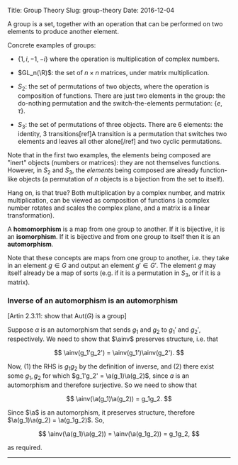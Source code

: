 Title: Group Theory
Slug: group-theory
Date: 2016-12-04

$$
\newcommand{\R}{\mathbb{R}}
$$


A group is a set, together with an operation that can be performed on two elements to produce another element.

Concrete examples of groups:

- $\{1, i, -1, -i\}$ where the operation is multiplication of complex numbers.

- $GL_n(\R)$: the set of $n \times n$ matrices, under matrix multiplication.

- $S_2$: the set of permutations of two objects, where the operation is
  composition of functions.  There are just two elements in the group: the
  do-nothing permutation and the switch-the-elements permutation: $\{e,
  \tau\}$.

- $S_3$: the set of permutations of three objects. There are 6 elements: the
  identity, 3 transitions[ref]A transition is a permutation that switches two
  elements and leaves all other alone[/ref] and two cyclic permutations.


Note that in the first two examples, the elements being composed are "inert"
objects (numbers or matrices): they are not themselves functions. However, in
$S_2$ and $S_3$, the *elements* being composed are already function-like
objects (a permutation of $n$ objects is a bijection from the set to itself).

Hang on, is that true? Both multiplication by a complex number, and matrix
multiplication, can be viewed as composition of functions (a complex number
rotates and scales the complex plane, and a matrix is a linear transformation).

A **homomorphism** is a map from one group to another. If it is bijective, it
is an **isomorphism**. If it is bijective and from one group to itself then it
is an **automorphism**.

Note that these concepts are maps from one group to another, i.e. they take in
an element $g \in G$ and output an element $g' \in G'$. The element $g$ may
itself already be a map of sorts (e.g. if it is a permutation in $S_3$, or if
it is a matrix).


### Inverse of an automorphism is an automorphism

[Artin 2.3.11: show that Aut($G$) is a group]

$$
\newcommand{\a}{\alpha}
\newcommand{\ainv}{\alpha^{-1}}
$$

Suppose $\alpha$ is an automorphism that sends $g_1$ and $g_2$ to $g_1'$ and
$g_2'$, respectively. We need to show that $\ainv$ preserves structure,
i.e. that

$$
\ainv(g_1'g_2') = \ainv(g_1')\ainv(g_2').
$$



Now, (1) the RHS is $g_1g_2$ by the definition of inverse, and (2) there exist
    some $g_1, g_2$ for which $g_1'g_2' = \a(g_1)\a(g_2)$, since $a$ is an
automorphism and therefore surjective. So we need to show that

$$
\ainv(\a(g_1)\a(g_2)) = g_1g_2.
$$


Since $\a$ is an automorphism, it preserves structure, therefore
$\a(g_1)\a(g_2) = \a(g_1g_2)$. So,

$$
\ainv(\a(g_1)\a(g_2)) = \ainv(\a(g_1g_2)) = g_1g_2,
$$

as required.

----------------------------------------------------------------------------
